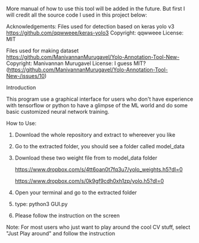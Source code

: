 More manual of how to use this tool will be added in the future. But first I will credit all the source code I used in this project below:

Acknowledgements:
Files used for detection based on keras yolo v3 https://github.com/qqwweee/keras-yolo3
Copyright: qqwweee
License: MIT

Files used for making dataset https://github.com/ManivannanMurugavel/Yolo-Annotation-Tool-New-
Copyright: Manivannan Murugavel
License: I guess MIT? (https://github.com/ManivannanMurugavel/Yolo-Annotation-Tool-New-/issues/10)


Introduction

This program use a graphical interface for users who don't have experience with tensorflow or python to have a glimpse of the ML world and do some basic customized neural network training.



How to Use:
1. Download the whole repository and extract to whereever you like

2. Go to the extracted folder, you should see a folder called model_data

2. Download these two weight file from to model_data folder

	https://www.dropbox.com/s/4tt6oan0t7fq3u7/yolo_weights.h5?dl=0

	https://www.dropbox.com/s/0k9gf9cdh0xh1zp/yolo.h5?dl=0

3. Open your terminal and go to the extracted folder

4. type:
   python3 GUI.py

5. Please follow the instruction on the screen

Note: For most users who just want to play around the cool CV stuff, select "Just Play around" and follow the instruction


